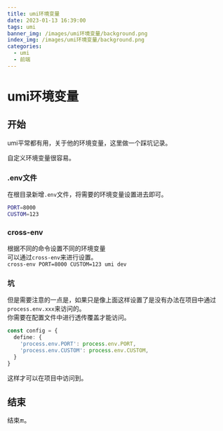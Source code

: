 ```yaml
---
title: umi环境变量
date: 2023-01-13 16:39:00
tags: umi 
banner_img: /images/umi环境变量/background.png
index_img: /images/umi环境变量/background.png
categories: 
  - umi
  - 前端   
---
```


# umi环境变量  

## 开始
umi平常都有用，关于他的环境变量，这里做一个踩坑记录。  

自定义环境变量很容易。  

### .env文件  
在根目录新增`.env`文件，将需要的环境变量设置进去即可。  

```sh
PORT=8000
CUSTOM=123
```
### cross-env  
根据不同的命令设置不同的环境变量  
可以通过`cross-env`来进行设置。  
`cross-env PORT=8000 CUSTOM=123 umi dev`  

### 坑 
但是需要注意的一点是，如果只是像上面这样设置了是没有办法在项目中通过`process.env.xxx`来访问的。  
你需要在配置文件中进行透传覆盖才能访问。  
```typescript 
const config = {
  define: {
    'process.env.PORT': process.env.PORT,
    'process.env.CUSTOM': process.env.CUSTOM,
  }
}
```
这样才可以在项目中访问到。  

## 结束

  结束🔚。 